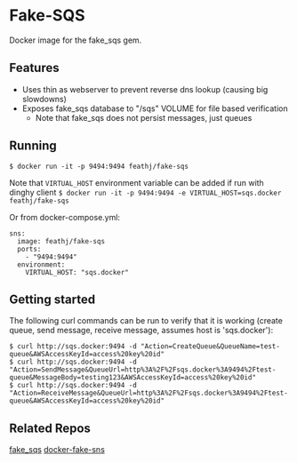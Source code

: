 Fake-SQS
==================
Docker image for the fake_sqs gem.

Features
---------
* Uses thin as webserver to prevent reverse dns lookup (causing big slowdowns)
* Exposes fake_sqs database to "/sqs" VOLUME for file based verification
  * Note that fake_sqs does not persist messages, just queues

Running
-------
`$ docker run -it -p 9494:9494 feathj/fake-sqs`

Note that `VIRTUAL_HOST` environment variable can be added if run with dinghy client
`$ docker run -it -p 9494:9494 -e VIRTUAL_HOST=sqs.docker feathj/fake-sqs`

Or from docker-compose.yml:
```
sns:
  image: feathj/fake-sqs
  ports:
    - "9494:9494"
  environment:
    VIRTUAL_HOST: "sqs.docker"
```

Getting started
---------------
The following curl commands can be run to verify that it is working (create queue, send message, receive message, assumes host is 'sqs.docker'):

`$ curl http://sqs.docker:9494 -d "Action=CreateQueue&QueueName=test-queue&AWSAccessKeyId=access%20key%20id"`  
`$ curl http://sqs.docker:9494 -d "Action=SendMessage&QueueUrl=http%3A%2F%2Fsqs.docker%3A9494%2Ftest-queue&MessageBody=testing123&AWSAccessKeyId=access%20key%20id"`  
`$ curl http://sqs.docker:9494 -d "Action=ReceiveMessage&QueueUrl=http%3A%2F%2Fsqs.docker%3A9494%2Ftest-queue&AWSAccessKeyId=access%20key%20id"`


Related Repos
-------------
[fake_sqs](https://github.com/iain/fake_sqs)
[docker-fake-sns](https://github.com/feathj/docker-fake-sns)
